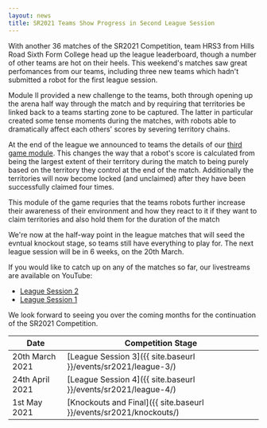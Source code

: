 ```yaml
---
layout: news
title: SR2021 Teams Show Progress in Second League Session
---
```


With another 36 matches of the SR2021 Competition, team HRS3 from Hills Road
Sixth Form College head up the league leaderboard, though a number of other
teams are hot on their heels. This weekend's matches saw great perfomances from
our teams, including three new teams which hadn't submitted a robot for the
first league session.

Module Ⅱ provided a new challenge to the teams, both through opening up the
arena half way through the match and by requiring that territories be linked
back to a teams starting zone to be captured. The latter in particular created
some tense moments during the matches, with robots able to dramatically affect
each others' scores by severing territory chains.

At the end of the league we announced to teams the details of our
[third game module](https://studentrobotics.org/docs/resources/2021/rulebook.html).
This changes the way that a robot's score is calculated from being the largest
extent of their territory during the match to being purely based on the
territory they control at the end of the match. Additionally the territories
will now become locked (and unclaimed) after they have been successfully claimed
four times.

This module of the game requries that the teams robots further increase their
awareness of their environment and how they react to it if they want to claim
territories and also hold them for the duration of the match

We're now at the half-way point in the league matches that will seed the evntual
knockout stage, so teams still have everything to play for. The next league
session will be in 6 weeks, on the 20th March.

If you would like to catch up on any of the matches so far, our livestreams are
available on YouTube:

* [League Session 2](https://www.youtube.com/watch?v=RwW5Oz30gbE)
* [League Session 1](https://www.youtube.com/watch?v=cAvk-nfTUis)

We look forward to seeing you over the coming months for the continuation of
the SR2021 Competition.

| Date              | Competition Stage                                                                     |
|-------------------|---------------------------------------------------------------------------------------|
| 20th March 2021   | [League Session 3]({{ site.baseurl }}/events/sr2021/league-3/)                        |
| 24th April 2021   | [League Session 4]({{ site.baseurl }}/events/sr2021/league-4/)                        |
| 1st May 2021      | [Knockouts and Final]({{ site.baseurl }}/events/sr2021/knockouts/)                    |
